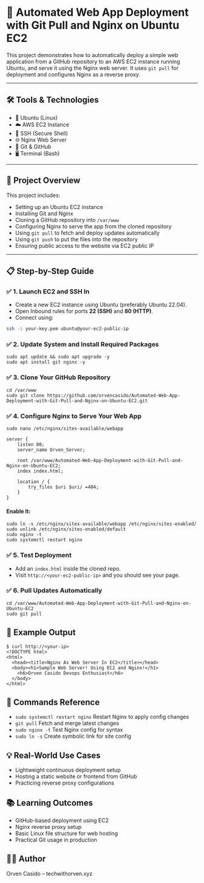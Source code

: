 # 🚀 Automated Web App Deployment with Git Pull and Nginx on Ubuntu EC2

This project demonstrates how to automatically deploy a simple web application from a GitHub repository to an AWS EC2 instance running Ubuntu, and serve it using the Nginx web server. It uses `git pull` for deployment and configures Nginx as a reverse proxy.

---

## 🛠 Tools & Technologies

- 🐧 Ubuntu (Linux)
- ☁️ AWS EC2 Instance
- 🔐 SSH (Secure Shell)
- 🌐 Nginx Web Server
- 🧠 Git & GitHub
- 🖥️ Terminal (Bash)

---

## 🚀 Project Overview

This project includes:

- Setting up an Ubuntu EC2 instance
- Installing Git and Nginx
- Cloning a GitHub repository into `/var/www`
- Configuring Nginx to serve the app from the cloned repository
- Using `git pull` to fetch and deploy updates automatically
- Using `git push` to put the files into the repository
- Ensuring public access to the website via EC2 public IP

---

## 📋 Step-by-Step Guide

### ✅ 1. Launch EC2 and SSH In

- Create a new EC2 instance using Ubuntu (preferably Ubuntu 22.04).
- Open Inbound rules for ports **22 (SSH)** and **80 (HTTP)**.
- Connect using:
```bash
ssh -i your-key.pem ubuntu@your-ec2-public-ip
```

### ✅ 2. Update System and Install Required Packages
```
sudo apt update && sudo apt upgrade -y
sudo apt install git nginx -y
```

### ✅ 3. Clone Your GitHub Repository
```
cd /var/www
sudo git clone https://github.com/orvencasido/Automated-Web-App-Deployment-with-Git-Pull-and-Nginx-on-Ubuntu-EC2.git
```

### ✅ 4. Configure Nginx to Serve Your Web App
```
sudo nano /etc/nginx/sites-available/webapp
```

```
server {
    listen 80;
    server_name Orven_Server;

    root /var/www/Automated-Web-App-Deployment-with-Git-Pull-and-Nginx-on-Ubuntu-EC2;
    index index.html;

    location / {
        try_files $uri $uri/ =404;
    }
}
``` 

#### Enable It:
```
sudo ln -s /etc/nginx/sites-available/webapp /etc/nginx/sites-enabled/
sudo unlink /etc/nginx/sites-enabled/default
sudo nginx -t
sudo systemctl restart nginx
```

### ✅ 5. Test Deployment
- Add an `index.html` inside the cloned repo.
- Visit `http://<your-ec2-public-ip>` and you should see your page.

### ✅ 6. Pull Updates Automatically
```
cd /var/www/Automated-Web-App-Deployment-with-Git-Pull-and-Nginx-on-Ubuntu-EC2
sudo git pull
```

## 📸 Example Output
```
$ curl http://<your-ip>
<!DOCTYPE html>
<html>
  <head><title>Nginx As Web Server In EC2</title></head>
  <body><h1>Sample Web Server! Using EC2 and Nginx!</h1>
    <h6>Orven Casido Devops Enthusiast</h6>
  </body>
</html>

```

## 📎 Commands Reference
- `sudo systemctl restart nginx`	Restart Nginx to apply config changes
- `git pull`	Fetch and merge latest changes
- `sudo nginx -t`	Test Nginx config for syntax
- `sudo ln -s`	Create symbolic link for site config

## 💡 Real-World Use Cases
- Lightweight continuous deployment setup
- Hosting a static website or frontend from GitHub
- Practicing reverse proxy configurations

## 📚 Learning Outcomes
- GitHub-based deployment using EC2
- Nginx reverse proxy setup
- Basic Linux file structure for web hosting
- Practical Git usage in production

## 🧑‍💻 Author
Orven Casido – techwithorven.xyz

